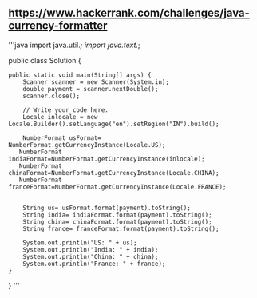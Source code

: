 ## https://www.hackerrank.com/challenges/java-currency-formatter

'''java
import java.util.*;
import java.text.*;

public class Solution {
    
    public static void main(String[] args) {
        Scanner scanner = new Scanner(System.in);
        double payment = scanner.nextDouble();
        scanner.close();
        
        // Write your code here.
        Locale inlocale = new Locale.Builder().setLanguage("en").setRegion("IN").build();
        
        NumberFormat usFormat= NumberFormat.getCurrencyInstance(Locale.US);
       NumberFormat indiaFormat=NumberFormat.getCurrencyInstance(inlocale);
       NumberFormat chinaFormat=NumberFormat.getCurrencyInstance(Locale.CHINA);
       NumberFormat franceFormat=NumberFormat.getCurrencyInstance(Locale.FRANCE);
        
        
        String us= usFormat.format(payment).toString();
        String india= indiaFormat.format(payment).toString();
        String china= chinaFormat.format(payment).toString();
        String france= franceFormat.format(payment).toString();
        
        System.out.println("US: " + us);
        System.out.println("India: " + india);
        System.out.println("China: " + china);
        System.out.println("France: " + france);
    }
}
'''
